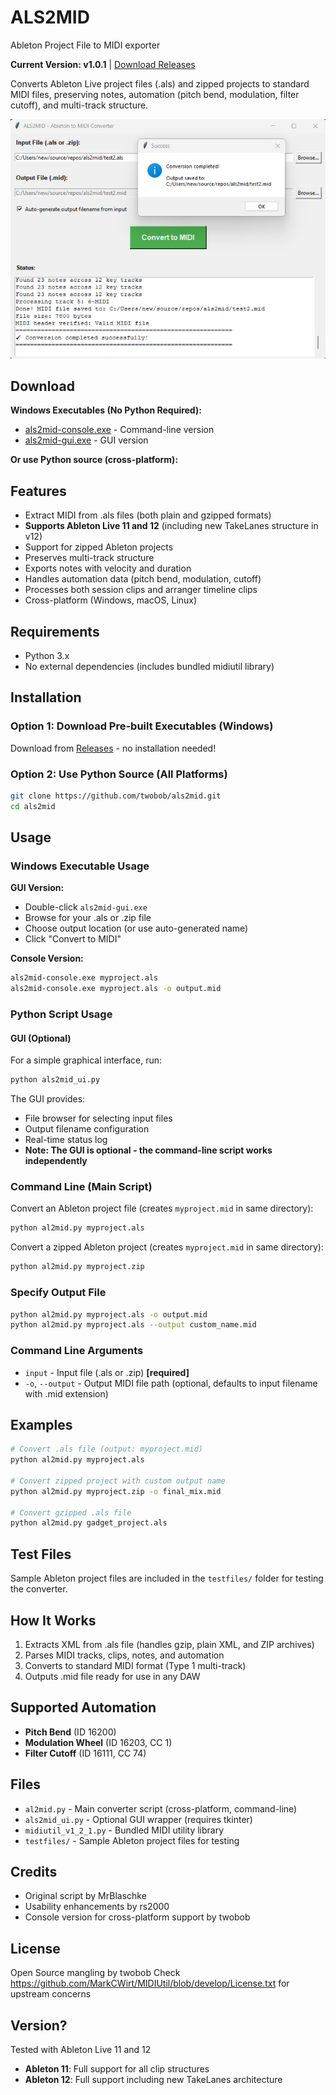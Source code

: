 # ALS2MID

Ableton Project File to MIDI exporter

**Current Version: v1.0.1** | [Download Releases](https://github.com/twobob/als2mid/releases)

Converts Ableton Live project files (.als) and zipped projects to standard MIDI files, preserving notes, automation (pitch bend, modulation, filter cutoff), and multi-track structure.

![ALS2MID UI](images/ScreenshotOfUI.png)

## Download

**Windows Executables (No Python Required):**
- [als2mid-console.exe](https://github.com/twobob/als2mid/releases/latest) - Command-line version
- [als2mid-gui.exe](https://github.com/twobob/als2mid/releases/latest) - GUI version

**Or use Python source (cross-platform):**

## Features

- Extract MIDI from .als files (both plain and gzipped formats)
- **Supports Ableton Live 11 and 12** (including new TakeLanes structure in v12)
- Support for zipped Ableton projects
- Preserves multi-track structure
- Exports notes with velocity and duration
- Handles automation data (pitch bend, modulation, cutoff)
- Processes both session clips and arranger timeline clips
- Cross-platform (Windows, macOS, Linux)

## Requirements

- Python 3.x
- No external dependencies (includes bundled midiutil library)

## Installation

### Option 1: Download Pre-built Executables (Windows)
Download from [Releases](https://github.com/twobob/als2mid/releases/latest) - no installation needed!

### Option 2: Use Python Source (All Platforms)
```bash
git clone https://github.com/twobob/als2mid.git
cd als2mid
```

## Usage

### Windows Executable Usage

**GUI Version:**
- Double-click `als2mid-gui.exe`
- Browse for your .als or .zip file
- Choose output location (or use auto-generated name)
- Click "Convert to MIDI"

**Console Version:**
```cmd
als2mid-console.exe myproject.als
als2mid-console.exe myproject.als -o output.mid
```

### Python Script Usage

#### GUI (Optional)

For a simple graphical interface, run:
```bash
python als2mid_ui.py
```

The GUI provides:
- File browser for selecting input files
- Output filename configuration
- Real-time status log
- **Note: The GUI is optional - the command-line script works independently**

### Command Line (Main Script)

Convert an Ableton project file (creates `myproject.mid` in same directory):
```bash
python al2mid.py myproject.als
```

Convert a zipped Ableton project (creates `myproject.mid` in same directory):
```bash
python al2mid.py myproject.zip
```

### Specify Output File

```bash
python al2mid.py myproject.als -o output.mid
python al2mid.py myproject.als --output custom_name.mid
```

### Command Line Arguments

- `input` - Input file (.als or .zip) **[required]**
- `-o`, `--output` - Output MIDI file path (optional, defaults to input filename with .mid extension)

## Examples

```bash
# Convert .als file (output: myproject.mid)
python al2mid.py myproject.als

# Convert zipped project with custom output name
python al2mid.py myproject.zip -o final_mix.mid

# Convert gzipped .als file
python al2mid.py gadget_project.als
```

## Test Files

Sample Ableton project files are included in the `testfiles/` folder for testing the converter.

## How It Works

1. Extracts XML from .als file (handles gzip, plain XML, and ZIP archives)
2. Parses MIDI tracks, clips, notes, and automation
3. Converts to standard MIDI format (Type 1 multi-track)
4. Outputs .mid file ready for use in any DAW

## Supported Automation

- **Pitch Bend** (ID 16200)
- **Modulation Wheel** (ID 16203, CC 1)
- **Filter Cutoff** (ID 16111, CC 74)

## Files

- `al2mid.py` - Main converter script (cross-platform, command-line)
- `als2mid_ui.py` - Optional GUI wrapper (requires tkinter)
- `midiutil_v1_2_1.py` - Bundled MIDI utility library
- `testfiles/` - Sample Ableton project files for testing

## Credits

- Original script by MrBlaschke
- Usability enhancements by rs2000
- Console version for cross-platform support by twobob

## License

Open Source mangling by twobob
Check https://github.com/MarkCWirt/MIDIUtil/blob/develop/License.txt for upstream concerns

## Version?

Tested with Ableton Live 11 and 12
- **Ableton 11**: Full support for all clip structures
- **Ableton 12**: Full support including new TakeLanes architecture